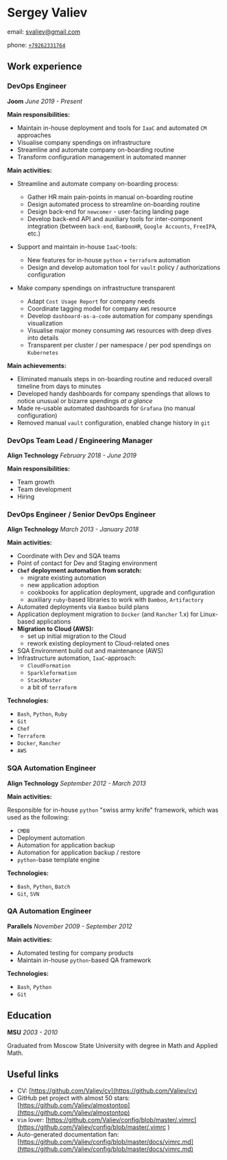 # Sergey Valiev

email: [svaliev@gmail.com](mailto:svaliev@gmail.com)

phone: [`+79262331764`](tel:+79262331764)


## Work experience

### DevOps Engineer

**Joom**
*June 2019 - Present*


**Main responsibilities:**

* Maintain in-house deployment and tools for `IaaC` and automated `CM` approaches
* Visualise company spendings on infrastructure
* Streamline and automate company on-boarding routine
* Transform configuration management in automated manner


**Main activities:**

* Streamline and automate company on-boarding process:
  * Gather HR main pain-points in manual on-boarding routine
  * Design automated process to streamline on-boarding routine
  * Design back-end for `newcomer` - user-facing landing page
  * Develop back-end API and auxiliary tools for inter-component integration
    (between `back-end`, `BambooHR`, `Google Accounts`, `FreeIPA`, etc.)

* Support and maintain in-house `IaaC`-tools:
  * New features for in-house `python` + `terraform` automation
  * Design and develop automation tool for `vault` policy / authorizations
    configuration

* Make company spendings on infrastructure transparent
  * Adapt `Cost Usage Report` for company needs
  * Coordinate tagging model for company `AWS` resource
  * Develop `dashboard-as-a-code` automation for company spendings visualization
  * Visualise major money consuming `AWS` resources with deep dives into details
  * Transparent per cluster / per namespace / per pod spendings on `Kubernetes`


**Main achievements:**

* Eliminated manuals steps in on-boarding routine and reduced overall timeline
  from days to minutes
* Developed handy dashboards for company spendings that allows
  to notice unusual or bizarre spendings *at a glance*
* Made re-usable automated dashboards for `Grafana` (no manual configuration)
* Removed manual `vault` configuration, enabled change history in `git`


### DevOps Team Lead / Engineering Manager

**Align Technology**
*February 2018 - June 2019*

**Main responsibilities:**

* Team growth
* Team development
* Hiring

### DevOps Engineer / Senior DevOps Engineer

**Align Technology**
*March 2013 - January 2018*


**Main activities:**

* Coordinate with Dev and SQA teams
* Point of contact for Dev and Staging environment
* **`Chef` deployment automation from scratch:**
    * migrate existing automation
    * new application adoption
    * cookbooks for application deployment, upgrade and configuration
    * auxiliary `ruby`-based libraries to work with `Bamboo`, `Artifactory`
* Automated deployments via `Bamboo` build plans
* Application deployment migration to `Docker` (and `Rancher` 1.x) for
    Linux-based applications
* **Migration to Cloud (AWS):**
    * set up initial migration to the Cloud
    * rework existing deployment to Cloud-related ones
* SQA Environment build out and maintenance (AWS)
* Infrastructure automation, `IaaC`-approach:
  * `CloudFormation`
  * `Sparkleformation`
  * `StackMaster`
  * a bit of `terraform`


**Technologies:**

* `Bash`, `Python`, `Ruby`
* `Git`
* `Chef`
* `Terraform`
* `Docker`, `Rancher`
* `AWS`


### SQA Automation Engineer

**Align Technology**
*September 2012 - March 2013*

**Main activities:**

Responsible for in-house `python` "swiss army knife" framework, which was used
as the following:

* `CMDB`
* Deployment automation
* Automation for application backup
* Automation for application backup / restore
* `python`-base template engine


**Technologies:**

* `Bash`, `Python`, `Batch`
* `Git`, `SVN`


### QA Automation Engineer
**Parallels**
*November 2009 - September 2012*

**Main activities:**

* Automated testing for company products
* Maintain in-house `python`-based QA framework

**Technologies:**

* `Bash`, `Python`
* `Git`

## Education

**MSU** *2003 - 2010*

Graduated from Moscow State University with degree in Math and Applied Math.

## Useful links

* CV: [https://github.com/Valiev/cv](https://github.com/Valiev/cv)
* GitHub pet project with almost 50 stars: [https://github.com/Valiev/almostontop](https://github.com/Valiev/almostontop)
* `Vim` lover: [https://github.com/Valiev/config/blob/master/.vimrc](https://github.com/Valiev/config/blob/master/.vimrc )
* Auto-generated documentation fan: [https://github.com/Valiev/config/blob/master/docs/vimrc.md](https://github.com/Valiev/config/blob/master/docs/vimrc.md)
